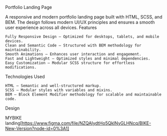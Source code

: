 Portfolio Landing Page

A responsive and modern portfolio landing page built with HTML, SCSS, and BEM. The design follows modern UI/UX principles and ensures a smooth user experience across all devices.
Features

    Fully Responsive Design – Optimized for desktops, tablets, and mobile devices.
    Clean and Semantic Code – Structured with BEM methodology for maintainability.
    Smooth Animations – Enhances user interaction and engagement.
    Fast and Lightweight – Optimized styles and minimal dependencies.
    Easy Customization – Modular SCSS structure for effortless modifications.

Technologies Used

    HTML – Semantic and well-structured markup.
    SCSS – Modular styles with variables and mixins.
    BEM – Block Element Modifier methodology for scalable and maintainable code.

Design

MYBIKE landing[https://www.figma.com/file/NZQAIydtHo5QkINyGLHNcq/BIKE-New-Version?node-id=0%3A1]
